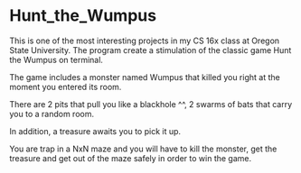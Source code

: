 # Hunt_the_Wumpus

This is one of the most interesting projects in my CS 16x class at Oregon State University. The program create a stimulation of the classic game Hunt the Wumpus on terminal. 

The game includes a monster named Wumpus that killed you right at the moment you entered its room. 

There are 2 pits that pull you like a blackhole ^^, 2 swarms of bats that carry you to a random room.

In addition, a treasure awaits you to pick it up. 

You are trap in a NxN maze and you will have to kill the monster, get the treasure and get out of the maze safely in order to win the game.
